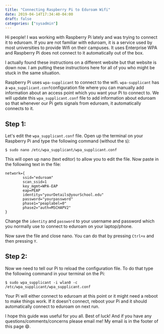 ```yaml
---
title: "Connecting Raspberry Pi to Eduroam Wifi"
date: 2019-04-14T17:34:40-04:00
draft: false
categories: ["sysadmin"]
---
```


Hi people! I was working with Raspberry Pi lately and was trying to connect it to eduroam. If you are not familiar with eduroam, it is a service used by most universities to provide Wifi on their campuses. It uses Enterprise WPA and Raspberry Pi does not connect to it automatically out of the box.

I actually found these instructions on a different website but that website is down now. I am putting these instructions here for all of you who might be stuck in the same situation.

Raspberry Pi uses `wpa-supplicant` to connect to the wifi. `wpa-supplicant` has a `wpa_supplicant.conf`configuration file where you can manually add information about an access point which you want your Pi to connect to. We will update this `wpa_supplicant.conf` file to add information about eduroam so that whenever our Pi gets signals from eduroam, it automatically connects to it.

Step 1:
--------

Let's edit the `wpa_supplicant.conf` file. Open up the terminal on your Raspberry Pi and type the following command (without the `$`):

```
$ sudo nano /etc/wpa_supplicant/wpa_supplicant.conf
```

This will open up nano (text editor) to allow you to edit the file. Now paste in the following text in the file:

```
network={
        ssid="eduroam"
        scan_ssid=1
        key_mgmt=WPA-EAP
        eap=PEAP
        identity="yourDetails@yourSchool.edu"
        password="yourpassword"
        phase1="peaplabel=0"
        phase2="auth=MSCHAPV2"
}
```

Change the `identity` and `password` to your username and password which you normally use to connect to eduroam on your laptop/phone. 

Now save the file and close nano. You can do that by pressing `Ctrl+x` and then pressing `Y`.

Step 2:
--------

Now we need to tell our Pi to reload the configuration file. To do that type the following command in your terminal on the Pi:

```
$ sudo wpa_supplicant -i wlan0 -c /etc/wpa_supplicant/wpa_supplicant.conf
```

Your Pi will either connect to eduroam at this point or it might need a reboot to make things work. If it doesn't connect, reboot your Pi and it should automatically connect to eduroam on next run.

I hope this guide was useful for you all. Best of luck! And if you have any questions/comments/concerns please email me! My email is in the footer of this page :smile:. 






